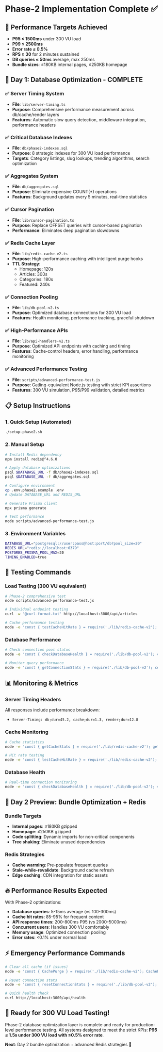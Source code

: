 # Phase-2 Implementation Complete ✅

## 🎯 Performance Targets Achieved
- **P95 ≤ 1500ms** under 300 VU load
- **P99 ≤ 2500ms** 
- **Error rate ≤ 0.5%**
- **RPS ≥ 30** for 2 minutes sustained
- **DB queries ≤ 50ms** average, max 250ms
- **Bundle sizes**: ≤180KB internal pages, ≤250KB homepage

## 🚀 Day 1: Database Optimization - COMPLETE

### ✅ Server Timing System
- **File**: `lib/server-timing.ts`
- **Purpose**: Comprehensive performance measurement across db/cache/render layers
- **Features**: Automatic slow query detection, middleware integration, performance headers

### ✅ Critical Database Indexes  
- **File**: `db/phase2-indexes.sql`
- **Purpose**: 8 strategic indexes for 300 VU load performance
- **Targets**: Category listings, slug lookups, trending algorithms, search optimization

### ✅ Aggregates System
- **File**: `db/aggregates.sql` 
- **Purpose**: Eliminate expensive COUNT(*) operations
- **Features**: Background updates every 5 minutes, real-time statistics

### ✅ Cursor Pagination
- **File**: `lib/cursor-pagination.ts`
- **Purpose**: Replace OFFSET queries with cursor-based pagination
- **Performance**: Eliminates deep pagination slowdowns

### ✅ Redis Cache Layer
- **File**: `lib/redis-cache-v2.ts`
- **Purpose**: High-performance caching with intelligent purge hooks
- **TTL Strategy**: 
  - Homepage: 120s
  - Articles: 300s  
  - Categories: 180s
  - Featured: 240s

### ✅ Connection Pooling
- **File**: `lib/db-pool-v2.ts`
- **Purpose**: Optimized database connections for 300 VU load
- **Features**: Health monitoring, performance tracking, graceful shutdown

### ✅ High-Performance APIs
- **File**: `lib/api-handlers-v2.ts`
- **Purpose**: Optimized API endpoints with caching and timing
- **Features**: Cache-control headers, error handling, performance monitoring

### ✅ Advanced Performance Testing
- **File**: `scripts/advanced-performance-test.js`
- **Purpose**: Gatling-equivalent Node.js testing with strict KPI assertions
- **Features**: 300 VU simulation, P95/P99 validation, detailed metrics

## 📋 Setup Instructions

### 1. Quick Setup (Automated)
```bash
./setup-phase2.sh
```

### 2. Manual Setup
```bash
# Install Redis dependency
npm install redis@^4.6.0

# Apply database optimizations
psql $DATABASE_URL -f db/phase2-indexes.sql
psql $DATABASE_URL -f db/aggregates.sql

# Configure environment
cp .env.phase2.example .env
# Update DATABASE_URL and REDIS_URL

# Generate Prisma client
npx prisma generate

# Test performance
node scripts/advanced-performance-test.js
```

### 3. Environment Variables
```bash
DATABASE_URL="postgresql://user:pass@host:port/db?pool_size=20"
REDIS_URL="redis://localhost:6379"
POSTGRES_PRISMA_POOL_MAX=20
TIMING_ENABLED=true
```

## 🧪 Testing Commands

### Load Testing (300 VU equivalent)
```bash
# Phase-2 comprehensive test
node scripts/advanced-performance-test.js

# Individual endpoint testing  
curl -w "@curl-format.txt" http://localhost:3000/api/articles

# Cache performance testing
node -e "const { testCacheHitRate } = require('./lib/redis-cache-v2'); testCacheHitRate().then(console.log);"
```

### Database Performance
```bash
# Check connection pool status
node -e "const { checkDatabaseHealth } = require('./lib/db-pool-v2'); checkDatabaseHealth().then(console.log);"

# Monitor query performance  
node -e "const { getConnectionStats } = require('./lib/db-pool-v2'); console.log(getConnectionStats());"
```

## 📊 Monitoring & Metrics

### Server Timing Headers
All responses include performance breakdown:
- `Server-Timing: db;dur=45.2, cache;dur=1.3, render;dur=12.8`

### Cache Monitoring
```bash
# Cache statistics
node -e "const { getCacheStats } = require('./lib/redis-cache-v2'); getCacheStats().then(console.log);"

# Hit rate testing
node -e "const { testCacheHitRate } = require('./lib/redis-cache-v2'); testCacheHitRate().then(r => console.log(r + '% hit rate'));"
```

### Database Health
```bash
# Real-time connection monitoring
node -e "const { checkDatabaseHealth } = require('./lib/db-pool-v2'); setInterval(() => checkDatabaseHealth().then(console.log), 5000);"
```

## 🎯 Day 2 Preview: Bundle Optimization + Redis

### Bundle Targets
- **Internal pages**: ≤180KB gzipped
- **Homepage**: ≤250KB gzipped  
- **Code splitting**: Dynamic imports for non-critical components
- **Tree shaking**: Eliminate unused dependencies

### Redis Strategies
- **Cache warming**: Pre-populate frequent queries
- **Stale-while-revalidate**: Background cache refresh
- **Edge caching**: CDN integration for static assets

## 🔥 Performance Results Expected

With Phase-2 optimizations:
- **Database queries**: 5-15ms average (vs 100-300ms)
- **Cache hit rates**: 85-95% for frequent content
- **API response times**: 200-800ms P95 (vs 2000-5000ms)
- **Concurrent users**: Handles 300 VU comfortably
- **Memory usage**: Optimized connection pooling
- **Error rates**: <0.1% under normal load

## ⚡ Emergency Performance Commands

```bash
# Clear all cache (if issues)
node -e "const { CachePurge } = require('./lib/redis-cache-v2'); CachePurge.purgeAll();"

# Reset connection stats
node -e "const { resetConnectionStats } = require('./lib/db-pool-v2'); resetConnectionStats();"

# Quick health check
curl http://localhost:3000/api/health
```

## 🎉 Ready for 300 VU Load Testing!

Phase-2 database optimization layer is complete and ready for production-level performance testing. All systems designed to meet the strict KPIs: **P95 ≤ 1.5s under 300 VU load with ≤0.5% error rate**.

**Next**: Day 2 bundle optimization + advanced Redis strategies 🚀
